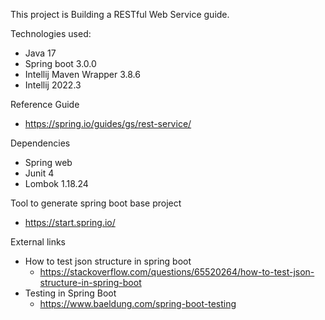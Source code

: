 This project is Building a RESTful Web Service
guide.

Technologies used:

- Java 17
- Spring boot 3.0.0
- Intellij Maven Wrapper 3.8.6
- Intellij 2022.3

Reference Guide

- https://spring.io/guides/gs/rest-service/

Dependencies

- Spring web
- Junit 4
- Lombok 1.18.24

Tool to generate spring boot base project

- https://start.spring.io/

External links

- How to test json structure in spring boot
  - https://stackoverflow.com/questions/65520264/how-to-test-json-structure-in-spring-boot
- Testing in Spring Boot
  - https://www.baeldung.com/spring-boot-testing
  